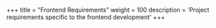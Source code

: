 +++
title = "Frontend Requirements"
weight = 100
description = 'Project requirements specific to the frontend development'
+++